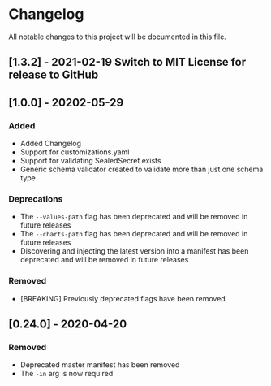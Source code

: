 # Changelog
All notable changes to this project will be documented in this file.

## [1.3.2] - 2021-02-19 Switch to MIT License for release to GitHub

## [1.0.0] - 20202-05-29
### Added
- Added Changelog
- Support for customizations.yaml
- Support for validating SealedSecret exists
- Generic schema validator created to validate more than just one schema type

### Deprecations
- The `--values-path` flag has been deprecated and will be removed in future releases
- The `--charts-path` flag has been deprecated and will be removed in future releases
- Discovering and injecting the latest version into a manifest has been deprecated and will be removed in future releases

### Removed
- [BREAKING] Previously deprecated flags have been removed

## [0.24.0] - 2020-04-20
### Removed
- Deprecated master manifest has been removed
- The `-in` arg is now required
